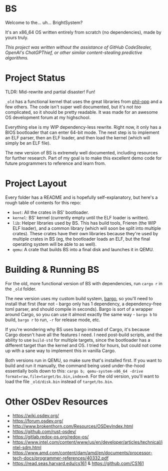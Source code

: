 # BS

Welcome to the... uh... BrightSystem?

It's an x86_64 OS written entirely from scratch (no dependencies), made by yours truly.

_This project was written without the assistance of GitHub CodeStealer, OpenAI's ChatGPThief, or other similar content-stealing predictive algorithms._

# Project Status

TLDR: Mid-rewrite and partial disaster! Fun!

`_old` has a functional kernel that uses the great libraries from [phil-opp](https://os.phil-opp.com/) and a few others. The code isn't super well documented, but it's not _too_ complicated, so it should be pretty readable. It was made for an awesome OS development forum at my highschool.

Everything else is my WIP dependency-less rewrite. Right now, it only has a BIOS bootloader that can enter 64-bit mode. The next step is to implement an ELF parser, then an ELF loader, and then load the kernel (which will simply be an ELF file).

The new version of BS is extremely well documented, including resources for further research. Part of my goal is to make this excellent demo code for future programmers to reference and learn from.

# Project Layout

Every folder has a README and is hopefully self-explanatory, but here's a rough table of contents for this repo:

- `boot`: All the crates in BS' bootloader.
- `kernel`: BS' kernel (currently empty until the ELF loader is written).
- `lib`: Helper libraries used by BS. This has build tools, Frieren (the WIP ELF loader), and a common library (which will soon be split into multiple crates). These crates have their own libraries because they're used by multiple crates in BS (eg, the bootloader loads an ELF, but the final operating system will be able to as well).
- `qemu`: A crate that builds BS into a final disk and launches it in QEMU.

# Building & Running BS

For the old, more functional version of BS with dependencies, run `cargo r` in the `_old` folder.

The new version uses my custom build system, [bargo](https://github.com/bright-shard/bargo), so you'll need to install that first (fear not - bargo only has 1 dependency, a dependency-free toml parser, and should compile in seconds). Bargo is sort of a wrapper around Cargo, so you can use it almost exactly the same way - `bargo b` to build, `bargo r` to run, `-r` for release mode, etc.

If you're wondering why BS uses bargo instead of Cargo, it's because Cargo doesn't have all the features I need. I need post-build scripts, and the ability to use `build-std` for multiple targets, since the bootloader has a different target than the kernel and OS. I tried for hours, but could not come up with a sane way to implement this in vanilla Cargo.

Both versions run in QEMU, so make sure that's installed first. If you want to build and run it manually, the command being used under-the-hood essentially boils down to this: `cargo b; qemu-system-x86_64 -drive format=raw,file=target/bs.bin,index=0`. For the old version, you'll want to load the file `_old/disk.bin` instead of `target/bs.bin`.

# Other OSDev Resources

- https://wiki.osdev.org/
- https://forum.osdev.org/
- http://www.brokenthorn.com/Resources/OSDevIndex.html
- https://github.com/rust-osdev/
- https://gitlab.redox-os.org/redox-os/
- https://www.intel.com/content/www/us/en/developer/articles/technical/intel-sdm.html
- https://www.amd.com/content/dam/amd/en/documents/processor-tech-docs/programmer-references/40332.pdf
- https://read.seas.harvard.edu/cs161 & https://github.com/CS161
